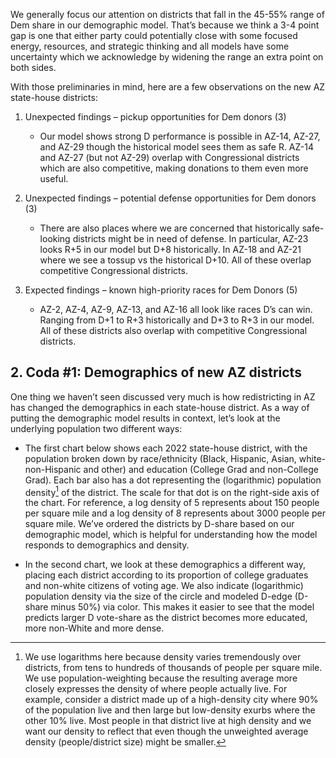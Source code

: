 We generally focus our attention on districts that fall in the 45-55% range of Dem share
in our demographic model. That’s because we think a 3-4 point gap is one
that either party could potentially close with some focused energy,
resources, and strategic thinking and all models have some uncertainty which we acknowledge
by widening the range an extra point on both sides.

With those preliminaries in mind,
here are a few observations on the new AZ state-house districts:

1. Unexpected findings – pickup opportunities for Dem donors (3)

    - Our model shows strong D performance is possible in AZ-14, AZ-27, and AZ-29
    though the historical model sees them as safe R.
    AZ-14 and AZ-27 (but not AZ-29) overlap with Congressional districts which are also competitive,
    making donations to them even more useful.

2. Unexpected findings – potential defense opportunities for Dem donors (3)

   - There are also places where we are concerned that historically safe-looking districts might be in need of
   defense. In particular, AZ-23 looks R+5 in our model but D+8 historically.
   In AZ-18 and AZ-21 where we see a tossup vs the historical D+10. All of these overlap competitive Congressional
   districts.

3. Expected findings – known high-priority races for Dem Donors (5)

    - AZ-2, AZ-4, AZ-9, AZ-13, and AZ-16 all look like races D’s can win.  Ranging from D+1 to R+3 historically
    and D+3 to R+3 in our model. All of these districts also overlap with competitive Congressional districts.

## 2. Coda #1: Demographics of new AZ districts
One thing we haven’t seen discussed very much is how redistricting in AZ
has changed the demographics in each state-house district.
As a way of putting the
demographic model results in context, let’s look at the underlying
population two different ways:

- The first chart below shows each 2022 state-house district,
with the population broken down by race/ethnicity (Black, Hispanic, Asian,
white-non-Hispanic and other) and education (College Grad and non-College Grad).
Each bar also has a dot representing the (logarithmic) population density[^popDens]
of the district.
The scale for that dot is on the right-side axis of the chart.
For reference, a log density of 5 represents about 150 people per square mile and a
log density of 8 represents about 3000 people per square mile.
We’ve ordered the districts by D-share based on our demographic model,
which is helpful for understanding how the model responds to demographics and density.

- In the second chart, we look at these demographics a different way,
placing each district according to its proportion of college graduates
and non-white citizens of voting age. We also indicate (logarithmic)
population density via the size of the circle and modeled D-edge (D-share minus 50%)
via color. This makes it easier to see that the model predicts larger D vote-share
as the district becomes more educated, more non-White and more dense.

[^popDens]: We use logarithms here because
density varies tremendously over districts, from tens to hundreds of thousands of people per square mile.
We use population-weighting because the resulting average more closely expresses
the density of where people actually live.  For example, consider a district made up of a high-density
city where 90% of the population live and then large but low-density exurbs where the other 10% live.
Most people in that district live at high density and we want our density to reflect that even though
the unweighted average density (people/district size) might be smaller.
